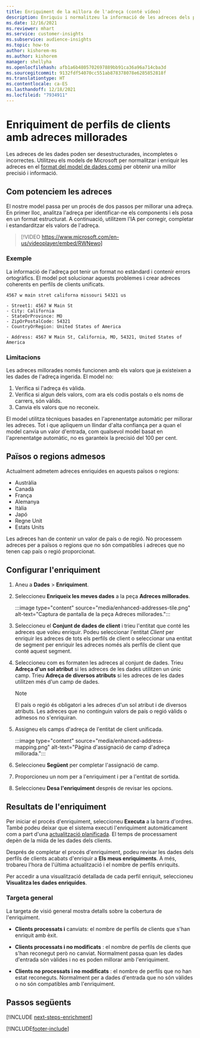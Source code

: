 ```yaml
---
title: Enriquiment de la millora de l'adreça (conté vídeo)
description: Enriquiu i normalitzeu la informació de les adreces dels perfils dels clients amb els models de Microsoft.
ms.date: 12/16/2021
ms.reviewer: mhart
ms.service: customer-insights
ms.subservice: audience-insights
ms.topic: how-to
author: kishorem-ms
ms.author: kishorem
manager: shellyha
ms.openlocfilehash: afb1a6b4805702697889bb91ca36a96a714cba3d
ms.sourcegitcommit: 9132fdf54070cc551ab878378078e6285852818f
ms.translationtype: HT
ms.contentlocale: ca-ES
ms.lasthandoff: 12/18/2021
ms.locfileid: "7934911"
---
```

# <a name="enrichment-of-customer-profiles-with-enhanced-addresses"></a>Enriquiment de perfils de clients amb adreces millorades

Les adreces de les dades poden ser desestructurades, incompletes o incorrectes. Utilitzeu els models de Microsoft per normalitzar i enriquir les adreces en el [format del model de dades comú](/common-data-model/schema/core/applicationcommon/address) per obtenir una millor precisió i informació.

## <a name="how-we-enhance-addresses"></a>Com potenciem les adreces

El nostre model passa per un procés de dos passos per millorar una adreça. En primer lloc, analitza l'adreça per identificar-ne els components i els posa en un format estructurat. A continuació, utilitzem l'IA per corregir, completar i estandarditzar els valors de l'adreça.

> [!VIDEO https://www.microsoft.com/en-us/videoplayer/embed/RWNewo]

### <a name="example"></a>Exemple

La informació de l'adreça pot tenir un format no estàndard i contenir errors ortogràfics. El model pot solucionar aquests problemes i crear adreces coherents en perfils de clients unificats.

```Input
4567 w main stret californa missouri 54321 us
```

```Output
- Street1: 4567 W Main St
- City: California
- StateOrProvince: MO
- ZipOrPostalCode: 54321
- CountryOrRegion: United States of America

- Address: 4567 W Main St, California, MO, 54321, United States of America
```

### <a name="limitations"></a>Limitacions

Les adreces millorades només funcionen amb els valors que ja existeixen a les dades de l'adreça ingerida. El model no: 

1. Verifica si l'adreça és vàlida.
2. Verifica si algun dels valors, com ara els codis postals o els noms de carrers, són vàlids.
3. Canvia els valors que no reconeix.

El model utilitza tècniques basades en l'aprenentatge automàtic per millorar les adreces. Tot i que apliquem un llindar d'alta confiança per a quan el model canvia un valor d'entrada, com qualsevol model basat en l'aprenentatge automàtic, no es garanteix la precisió del 100 per cent.

## <a name="supported-countries-or-regions"></a>Països o regions admesos

Actualment admetem adreces enriquides en aquests països o regions: 

- Austràlia
- Canadà
- França
- Alemanya
- Itàlia
- Japó
- Regne Unit
- Estats Units

Les adreces han de contenir un valor de país o de regió. No processem adreces per a països o regions que no són compatibles i adreces que no tenen cap país o regió proporcionat.

## <a name="configure-the-enrichment"></a>Configurar l'enriquiment

1. Aneu a **Dades** > **Enriquiment**.

1. Seleccioneu **Enriqueix les meves dades** a la peça **Adreces millorades**.

   :::image type="content" source="media/enhanced-addresses-tile.png" alt-text="Captura de pantalla de la peça Adreces millorades.":::

1. Seleccioneu el **Conjunt de dades de client** i trieu l'entitat que conté les adreces que voleu enriquir. Podeu seleccionar l'entitat *Client* per enriquir les adreces de tots els perfils de client o seleccionar una entitat de segment per enriquir les adreces només als perfils de client que conté aquest segment.

1. Seleccioneu com es formaten les adreces al conjunt de dades. Trieu **Adreça d'un sol atribut** si les adreces de les dades utilitzen un únic camp. Trieu **Adreça de diversos atributs** si les adreces de les dades utilitzen més d'un camp de dades.

   > [!NOTE]
   > El país o regió és obligatori a les adreces d'un sol atribut i de diversos atributs. Les adreces que no continguin valors de país o regió vàlids o admesos no s'enriquiran.

1.  Assigneu els camps d'adreça de l'entitat de client unificada.

    :::image type="content" source="media/enhanced-address-mapping.png" alt-text="Pàgina d'assignació de camp d'adreça millorada.":::

1. Seleccioneu **Següent** per completar l'assignació de camp.

1. Proporcioneu un nom per a l'enriquiment i per a l'entitat de sortida.

1. Seleccioneu **Desa l'enriquiment** després de revisar les opcions.

## <a name="enrichment-results"></a>Resultats de l'enriquiment

Per iniciar el procés d'enriquiment, seleccioneu **Executa** a la barra d'ordres. També podeu deixar que el sistema executi l'enriquiment automàticament com a part d'una [actualització planificada](system.md#schedule-tab). El temps de processament depèn de la mida de les dades dels clients.

Després de completar el procés d'enriquiment, podeu revisar les dades dels perfils de clients acabats d'enriquir a **Els meus enriquiments**. A més, trobareu l'hora de l'última actualització i el nombre de perfils enriquits.

Per accedir a una visualització detallada de cada perfil enriquit, seleccioneu **Visualitza les dades enriquides**.

### <a name="overview-card"></a>Targeta general

La targeta de visió general mostra detalls sobre la cobertura de l'enriquiment. 

* **Clients processats i** canviats: el nombre de perfils de clients que s'han enriquit amb èxit.

* **Clients processats i no modificats** : el nombre de perfils de clients que s'han reconegut però no canviat. Normalment passa quan les dades d'entrada són vàlides i no es poden millorar amb l'enriquiment.

* **Clients no processats i no modificats** : el nombre de perfils que no han estat reconeguts. Normalment per a dades d'entrada que no són vàlides o no són compatibles amb l'enriquiment.

## <a name="next-steps"></a>Passos següents

[!INCLUDE [next-steps-enrichment](../includes/next-steps-enrichment.md)]

[!INCLUDE[footer-include](../includes/footer-banner.md)]
